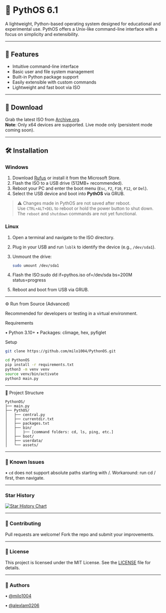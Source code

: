 # 🐍 PythOS 6.1

A lightweight, Python-based operating system designed for educational and experimental use. PythOS offers a Unix-like command-line interface with a focus on simplicity and extensibility.

---

## 🚀 Features

- Intuitive command-line interface
- Basic user and file system management
- Built-in Python package support
- Easily extensible with custom commands
- Lightweight and fast boot via ISO

---

## 💾 Download

Grab the latest ISO from [Archive.org](https://archive.org/details/pyth-os-6.1-x-86-64-beta).  
**Note**: Only x64 devices are supported. Live mode only (persistent mode coming soon).

---

## 🛠️ Installation

### Windows

1. Download [Rufus](https://rufus.ie) or install it from the Microsoft Store.
2. Flash the ISO to a USB drive (512MB+ recommended).
3. Reboot your PC and enter the boot menu (`Esc`, `F2`, `F10`, `F12`, or `Del`).
4. Select the USB device and boot into **PythOS** via GRUB.

> ⚠️ Changes made in PythOS are not saved after reboot.  
> Use `CTRL+ALT+DEL` to reboot or hold the power button to shut down.  
> The `reboot` and `shutdown` commands are not yet functional.

### Linux

1. Open a terminal and navigate to the ISO directory.
2. Plug in your USB and run `lsblk` to identify the device (e.g., `/dev/sda1`).
3. Unmount the drive:
   ```bash
   sudo umount /dev/sda1

1. Flash the ISO:sudo dd if=pythos.iso of=/dev/sda bs=200M status=progress

2. Reboot and boot from USB via GRUB.


---

⚙️ Run from Source (Advanced)

Recommended for developers or testing in a virtual environment.

Requirements

• Python 3.10+
• Packages: climage, hex, pyfiglet


Setup
```bash
git clone https://github.com/milo1004/PythonOS.git
```

```bash
cd PythonOS
pip install -r requirements.txt
python3 -m venv venv
source venv/bin/activate
python3 main.py
```

---

📁 Project Structure
```
PythonOS/
├── main.py
├── PythOS/
│   ├── central.py
│   ├── currentdir.txt
│   ├── packages.txt
│   ├── bin/
│   │   ├── [command folders: cd, ls, ping, etc.]
│   ├── boot/
│   ├── userdata/
│   └── assets/
```

---

### 🐞 Known Issues

• `cd` does not support absolute paths starting with /.
Workaround: run cd / first, then navigate.

---

### Star History

<a href="https://www.star-history.com/#milo1004/PythonOS&type=date&legend=top-left">
 <picture>
   <source media="(prefers-color-scheme: dark)" srcset="https://api.star-history.com/svg?repos=milo1004/PythonOS&type=date&theme=dark&legend=top-left" />
   <source media="(prefers-color-scheme: light)" srcset="https://api.star-history.com/svg?repos=milo1004/PythonOS&type=date&legend=top-left" />
   <img alt="Star History Chart" src="https://api.star-history.com/svg?repos=milo1004/PythonOS&type=date&legend=top-left" />
 </picture>
</a>

---

### 🤝 Contributing

Pull requests are welcome! Fork the repo and submit your improvements.

---

### 📜 License

This project is licensed under the MIT License. See the [LICENSE](https://github.com/milo1004/PythonOS/blob/main/LICENSE) file for details.

---

### 👥 Authors

• [@milo1004](https://github.com/milo1004)

• [@alexlam0206](https://nok.is-a.dev/)
